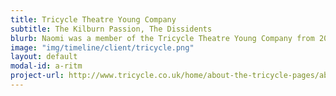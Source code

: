 ```yaml
---
title: Tricycle Theatre Young Company
subtitle: The Kilburn Passion, The Dissidents
blurb: Naomi was a member of the Tricycle Theatre Young Company from 2013 - 2015. She performed as Carla in The Kilburn Passion by SUhayla El-Bushra and as Haleh in The Dissidents by Shamse Sinha 
image: "img/timeline/client/tricycle.png"
layout: default
modal-id: a-ritm
project-url: http://www.tricycle.co.uk/home/about-the-tricycle-pages/about-us-tab-menu/archive/archived-theatre-production/the-kilburn-passion/
---
```

